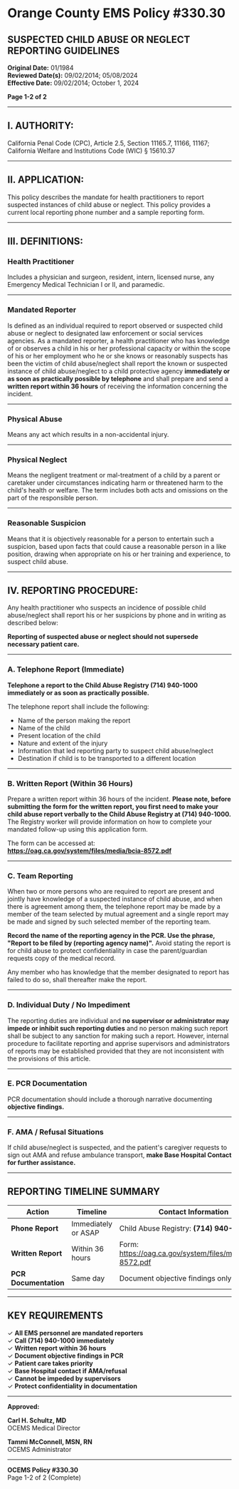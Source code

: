 # Orange County EMS Policy #330.30

## SUSPECTED CHILD ABUSE OR NEGLECT REPORTING GUIDELINES

**Original Date:** 01/1984  
**Reviewed Date(s):** 09/02/2014; 05/08/2024  
**Effective Date:** 09/02/2014; October 1, 2024

**Page 1-2 of 2**

---

## I. AUTHORITY:

California Penal Code (CPC), Article 2.5, Section 11165.7, 11166, 11167; California Welfare and Institutions Code (WIC) § 15610.37

---

## II. APPLICATION:

This policy describes the mandate for health practitioners to report suspected instances of child abuse or neglect. This policy provides a current local reporting phone number and a sample reporting form.

---

## III. DEFINITIONS:

### Health Practitioner

Includes a physician and surgeon, resident, intern, licensed nurse, any Emergency Medical Technician I or II, and paramedic.

---

### Mandated Reporter

Is defined as an individual required to report observed or suspected child abuse or neglect to designated law enforcement or social services agencies. As a mandated reporter, a health practitioner who has knowledge of or observes a child in his or her professional capacity or within the scope of his or her employment who he or she knows or reasonably suspects has been the victim of child abuse/neglect shall report the known or suspected instance of child abuse/neglect to a child protective agency **immediately or as soon as practically possible by telephone** and shall prepare and send a **written report within 36 hours** of receiving the information concerning the incident.

---

### Physical Abuse

Means any act which results in a non-accidental injury.

---

### Physical Neglect

Means the negligent treatment or mal-treatment of a child by a parent or caretaker under circumstances indicating harm or threatened harm to the child's health or welfare. The term includes both acts and omissions on the part of the responsible person.

---

### Reasonable Suspicion

Means that it is objectively reasonable for a person to entertain such a suspicion, based upon facts that could cause a reasonable person in a like position, drawing when appropriate on his or her training and experience, to suspect child abuse.

---

## IV. REPORTING PROCEDURE:

Any health practitioner who suspects an incidence of possible child abuse/neglect shall report his or her suspicions by phone and in writing as described below:

**Reporting of suspected abuse or neglect should not supersede necessary patient care.**

---

### A. Telephone Report (Immediate)

**Telephone a report to the Child Abuse Registry (714) 940-1000 immediately or as soon as practically possible.** 

The telephone report shall include the following:
- Name of the person making the report
- Name of the child
- Present location of the child
- Nature and extent of the injury
- Information that led reporting party to suspect child abuse/neglect
- Destination if child is to be transported to a different location

---

### B. Written Report (Within 36 Hours)

Prepare a written report within 36 hours of the incident. **Please note, before submitting the form for the written report, you first need to make your child abuse report verbally to the Child Abuse Registry at (714) 940-1000.** The Registry worker will provide information on how to complete your mandated follow-up using this application form. 

The form can be accessed at: **https://oag.ca.gov/system/files/media/bcia-8572.pdf**

---

### C. Team Reporting

When two or more persons who are required to report are present and jointly have knowledge of a suspected instance of child abuse, and when there is agreement among them, the telephone report may be made by a member of the team selected by mutual agreement and a single report may be made and signed by such selected member of the reporting team. 

**Record the name of the reporting agency in the PCR. Use the phrase, "Report to be filed by (reporting agency name)".** Avoid stating the report is for child abuse to protect confidentiality in case the parent/guardian requests copy of the medical record. 

Any member who has knowledge that the member designated to report has failed to do so, shall thereafter make the report.

---

### D. Individual Duty / No Impediment

The reporting duties are individual and **no supervisor or administrator may impede or inhibit such reporting duties** and no person making such report shall be subject to any sanction for making such a report. However, internal procedure to facilitate reporting and apprise supervisors and administrators of reports may be established provided that they are not inconsistent with the provisions of this article.

---

### E. PCR Documentation

PCR documentation should include a thorough narrative documenting **objective findings.**

---

### F. AMA / Refusal Situations

If child abuse/neglect is suspected, and the patient's caregiver requests to sign out AMA and refuse ambulance transport, **make Base Hospital Contact for further assistance.**

---

## REPORTING TIMELINE SUMMARY

| Action | Timeline | Contact Information |
|--------|----------|---------------------|
| **Phone Report** | Immediately or ASAP | Child Abuse Registry: **(714) 940-1000** |
| **Written Report** | Within 36 hours | Form: https://oag.ca.gov/system/files/media/bcia-8572.pdf |
| **PCR Documentation** | Same day | Document objective findings only |

---

## KEY REQUIREMENTS

✓ **All EMS personnel are mandated reporters**  
✓ **Call (714) 940-1000 immediately**  
✓ **Written report within 36 hours**  
✓ **Document objective findings in PCR**  
✓ **Patient care takes priority**  
✓ **Base Hospital contact if AMA/refusal**  
✓ **Cannot be impeded by supervisors**  
✓ **Protect confidentiality in documentation**

---

**Approved:**

**Carl H. Schultz, MD**  
OCEMS Medical Director

**Tammi McConnell, MSN, RN**  
OCEMS Administrator

---

**OCEMS Policy #330.30**  
Page 1-2 of 2 (Complete)

